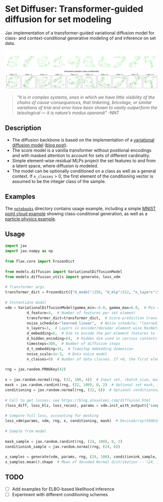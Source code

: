 # Set Diffuser: Transformer-guided diffusion for set modeling

Jax implementation of a transformer-guided variational diffusion model for class- and context-conditional generative modeling of and inference on set data.

![MNIST](./notebooks/plots/mnist_dark.png#gh-dark-mode-only)
![MNIST](./notebooks/plots/mnist_light.png#gh-light-mode-only)

> _"It is in complex systems, ones in which we have little visibility of the chains of cause-consequences, that tinkering, bricolage, or similar variations of trial and error have been shown to vastly outperform the teleological — it is nature’s modus operandi"_ -NNT

## Description

- The diffusion backbone is based on the implementation of a [variational diffusion model](https://github.com/google-research/vdm) ([blog post](https://blog.alexalemi.com/diffusion.html)). 
- The score model is a vanilla transformer without positional encodings and with masked attention to account for sets of different cardinality.
- Simple element-wise residual MLPs project the set features to and from a latent space, where diffusion is modeled.
- The model can be optionally conditioned on a class as well as a general context. If `n_classes` > 0, the first element of the conditioning vector is assumed to be the integer class of the sample.

## Examples

The [`notebooks`](notebooks/) directory contains usage example, including a simple [MNIST point cloud example](notebooks/example-mnist.ipynb) showing class-conditional generation, as well as a [particle physics example](notebooks/example-jets.ipynb). 

## Usage

``` py
import jax
import jax.numpy as np

from flax.core import FrozenDict

from models.diffusion import VariationalDiffusionModel
from models.diffusion_utils import generate, loss_vdm

# Transformer args
transformer_dict = FrozenDict({"d_model":256, "d_mlp":512, "n_layers":5, "n_heads":4})

# Instantiate model
vdm = VariationalDiffusionModel(gamma_min=-6.0, gamma_max=6.0,  # Min and max initial log-SNR in the noise schedule
          d_feature=4,  # Number of features per set element
          transformer_dict=transformer_dict,  # Score-prediction transformer parameters
          noise_schedule="learned_linear",  # Noise schedule; "learned_linear" or "scalar"
          n_layers=3,  # Layers in encoder/decoder element-wise ResNets
          d_embedding=8,  # Dim to encode the per-element features to
          d_hidden_encoding=64,  # Hidden dim used in various contexts (for embedding context, 4 * for encoding/decoding in ResNets)
          timesteps=300,  # Number of diffusion steps
          d_t_embedding=16,  # Timestep embedding dimension
          noise_scale=1e-3,  # Data noise model
          n_classes=0)  # Number of data classes. If >0, the first element of the conditioning vector is assumed to be integer class.

rng = jax.random.PRNGKey(42)

x = jax.random.normal(rng, (32, 100, 4))  # Input set, (batch_size, max_set_size, num_features)
mask = jax.random.randint(rng, (32, 100), 0, 2)  # Optional set mask, (batch_size, max_set_size); can be `None`
conditioning = jax.random.normal(rng, (32, 6))  # Optional conditioning context, (batch_size, context_size); can be `None`

# Call to get losses; see https://blog.alexalemi.com/diffusion.html
(loss_diff, loss_klz, loss_recon), params = vdm.init_with_output({"sample": rng, "params": rng, "uncond":rng}, x, conditioning, mask)

# Compute full loss, accounting for masking
loss_vdm(params, vdm, rng, x, conditioning, mask)  # DeviceArray(5606182.5, dtype=float32)

# Sample from model

mask_sample = jax.random.randint(rng, (24, 100), 0, 2)
conditionink_sample = jax.random.normal(rng, (24, 6))

x_samples = generate(vdm, params, rng, (24, 100), conditionink_sample, mask_sample)
x_samples.mean().shape  # Mean of decoded Normal distribution -- (24, 100, 4)
```

## TODO

- [ ] Add examples for ELBO-based likelihood inference
- [ ] Experiment with different conditioning schemes
